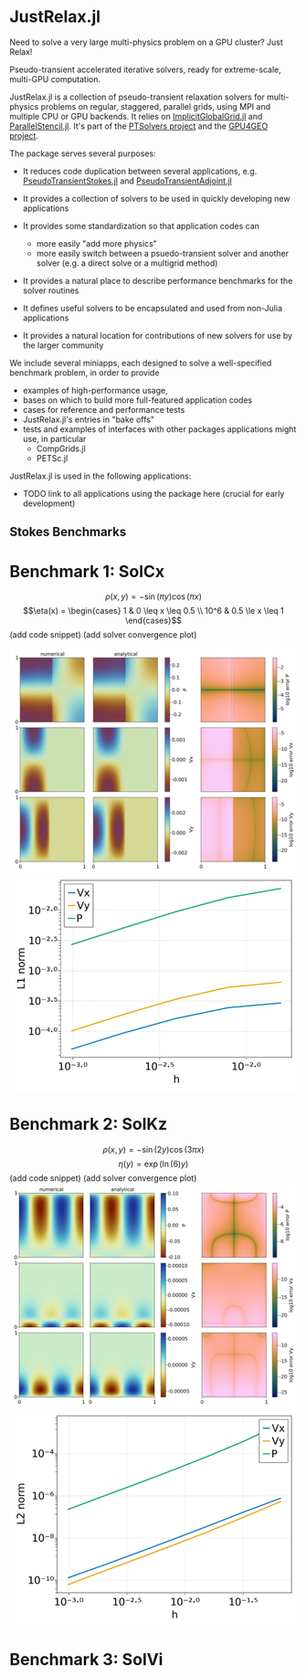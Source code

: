# JustRelax.jl

Need to solve a very large multi-physics problem on a GPU cluster? Just Relax!

Pseudo-transient accelerated iterative solvers, ready for extreme-scale, multi-GPU computation.

JustRelax.jl is a collection of pseudo-transient relaxation solvers
for multi-physics problems on regular, staggered, parallel grids,
using MPI and multiple CPU or GPU backends.
It relies on [ImplicitGlobalGrid.jl](https://github.com/omlins/ImplicitGlobalGrid.jl)
and [ParallelStencil.jl](https://github.com/omlins/ParallelStencil.jl).
It's part of the [PTSolvers project](https://ptsolvers.github.io) and
the [GPU4GEO project](https://www.pasc-ch.org/projects/2021-2024/gpu4geo/).

The package serves several purposes:

  * It reduces code duplication between several applications, e.g. [PseudoTransientStokes.jl](https://github.com/PTsolvers/PseudoTransientStokes.jl)
  and [PseudoTransientAdjoint.jl](https://github.com/PTsolvers/PseudoTransientAdjoint.jl)
  * It provides a collection of solvers to be used in quickly developing new applications
  * It provides some standardization so that application codes can

     - more easily "add more physics"
     - more easily switch between a psuedo-transient solver and another solver (e.g. a direct solve or a multigrid method)

  * It provides a natural place to describe performance benchmarks for the solver routines
  * It defines useful solvers to be encapsulated and used from non-Julia applications
  * It provides a natural location for contributions of new solvers for use by the larger community

We include several miniapps, each designed to solve a well-specified benchmark problem, in order to provide

  - examples of high-performance usage,
  - bases on which to build more full-featured application codes
  - cases for reference and performance tests
  - JustRelax.jl's entries in "bake offs"
  - tests and examples of interfaces with other packages applications might use, in particular
    - CompGrids.jl
    - PETSc.jl

JustRelax.jl is used in the following applications:

  * TODO link to all applications using the package here (crucial for early development)

## Stokes Benchmarks
# Benchmark 1: SolCx
$$\rho(x,y) = -\sin(\pi y)\cos(\pi x)$$
$$\eta(x) = \begin{cases}
  1    & 0 \leq x \leq 0.5 \\
  10^6 & 0.5 \le x \leq 1 
\end{cases}$$
(add code snippet)
(add solver convergence plot)

![solcx1](solcx_error_distribution_512x512.png)
![solcx2](solcx_mesh_error.png)


# Benchmark 2: SolKz
$$\rho(x,y) = -\sin(2y)\cos(3\pi x)$$
$$\eta(y) = \exp(\ln(6)y)$$
(add code snippet)
(add solver convergence plot)
![solkz1](solkz_error_distribution_512x512.png)
![solkz2](solkz_mesh_error.png)

# Benchmark 3: SolVi

